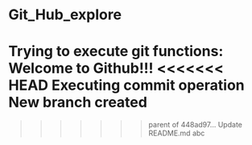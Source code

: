 # Git_Hub_explore
Trying to execute git functions: 
Welcome to Github!!!
<<<<<<< HEAD
Executing commit operation
New branch created
=======
>>>>>>> parent of 448ad97... Update README.md
abc
